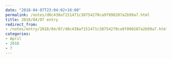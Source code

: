 ```yaml
---
date: "2018-04-07T23:04:02+10:00"
permalink: /notes/d0c438af151471c38754270ca9f890287a2b99a7.html
title: 2018/04/07 entry
redirect_from:
- /notes/entry/2018/04/07/d0c438af151471c38754270ca9f890287a2b99a7.html
categories:
- April
- 2018
- 7
---
```

